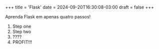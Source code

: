 +++
title = 'Flask'
date = 2024-09-20T16:30:08-03:00
draft = false
+++

Aprenda Flask em apenas quatro passos!

1. Step one
2. Step two
3. ????
4. PROFIT!!!